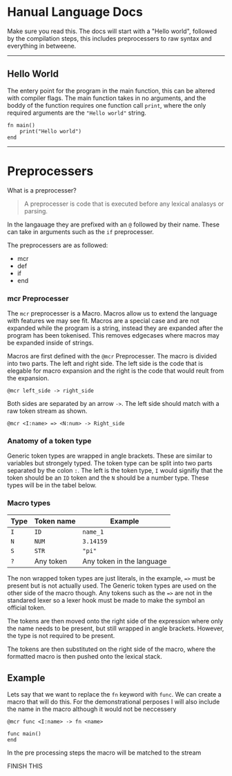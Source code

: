 # Hanual Language Docs

Make sure you read this. The docs will start with a "Hello world", followed by the compilation steps, this includes preprocessers to raw syntax and everything in betweene.

---

## Hello World

The entery point for the program in the main function, this can be altered with compiler flags. The main function takes in no arguments, and the boddy of the function requires one function call `print`, where the only required arguments are the `"Hello world"` string.

```text
fn main()
    print("Hello world")
end
```

---

# Preprocessers

What is a preprocesser?

> A preprocesser is code that is executed before any lexical analasys or parsing.

In the langauage they are prefixed with an `@` followed by their name. These can take in arguments such as the `if` preprocesser.

The preprocessers are as followed:

- mcr
- def
- if
- end

### mcr Preprocesser

The `mcr` preprocesser is a Macro. Macros allow us to extend the language with features we may see fit. Macros are a special case and are not expanded while the program is a string, instead they are expanded after the program has been tokenised. This removes edgecases where macros may be expanded inside of strings.

Macros are first defined with the `@mcr` Preprocesser. The macro is divided into two parts. The left and right side. The left side is the code that is elegable for macro expansion and the right is the code that would reult from the expansion.

```text
@mcr left_side -> right_side
```

Both sides are separated by an arrow `->`. The left side should match with a raw token stream as shown.

```text
@mcr <I:name> => <N:num> -> Right_side
```

### Anatomy of a token type

Generic token types are wrapped in angle brackets. These are similar to variables but strongely typed. The token type can be split into two parts separated by the colon `:`. The left is the token type, `I` would signifiy that the token should be an `ID` token and the `N` should be a number type. These types will be in the tabel below.

### Macro types

| Type | Token name | Example                   |
| ---- | ---------- | ------------------------- |
| `I`  | `ID`       | `name_1   `               |
| `N`  | `NUM`      | `3.14159  `               |
| `S`  | `STR`      | `"pi"     `               |
| `?`  | Any token  | Any token in the language |

The non wrapped token types are just literals, in the example, `=>` must be present but is not actually used. The Generic token types are used on the other side of the macro though. Any tokens such as the `=>` are not in the standared lexer so a lexer hook must be made to make the symbol an official token.

The tokens are then moved onto the right side of the expression where only the name needs to be present, but still wrapped in angle brackets. However, the type is not required to be present.

The tokens are then substituted on the right side of the macro, where the formatted macro is then pushed onto the lexical stack.

## Example

Lets say that we want to replace the `fn` keyword with `func`. We can create a macro that will do this. For the demonstrational perposes I will also include the name in the macro although it would not be neccessery

```text
@mcr func <I:name> -> fn <name>

func main()
end
```

In the pre processing steps the macro will be matched to the stream

FINISH THIS
